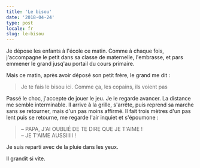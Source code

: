 ```yaml
---
title: 'Le bisou'
date: '2018-04-24'
type: post
locale: fr
slug: le-bisou
---
```


Je dépose les enfants à l'école ce matin. Comme à chaque fois, j'accompagne le petit dans sa classe de maternelle, l'embrasse, et pars emmener le grand jusq'au portail du cours primaire.

<!-- more -->

Mais ce matin, après avoir déposé son petit frère, le grand me dit :

> Je te fais le bisou ici. Comme ça, les copains, ils voient pas

Passé le choc, j'accepte de jouer le jeu. Je le regarde avancer. La distance me semble interminable. Il arrive à la grille, s'arrête, puis reprend sa marche sans se retourner, mais d'un pas moins affirmé. Il fait trois mètres d'un pas lent puis se retourne, me regarde l'air inquiet et s'époumone :

> – PAPA, J'AI OUBLIÉ DE TE DIRE QUE JE T'AIME !  
> – JE T'AIME AUSSIIIII !

Je suis reparti avec de la pluie dans les yeux.

Il grandit si vite.
